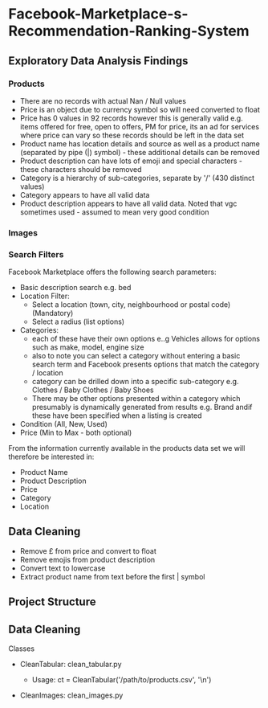 # Facebook-Marketplace-s-Recommendation-Ranking-System

## Exploratory Data Analysis Findings

### Products
- There are no records with actual Nan / Null values
- Price is an object due to currency symbol so will need converted to float
- Price has 0 values in 92 records however this is generally valid e.g. items offered for free, open to offers, PM for price, its an ad for services where price can vary so these records should be left in the data set
- Product name has location details and source as well as a product name (separated by pipe (|) symbol) - these additional details can be removed
- Product description can have lots of emoji and special characters - these characters should be removed
- Category is a hierarchy of sub-categories, separate by '/' (430 distinct values)
- Category appears to have all valid data
- Product description appears to have all valid data.  Noted that vgc sometimes used - assumed to mean very good condition

### Images

### Search Filters
Facebook Marketplace offers the following search parameters:
- Basic description search e.g. bed
- Location Filter:
    - Select a location (town, city, neighbourhood or postal code) (Mandatory)
    - Select a radius (list options)
- Categories: 
    - each of these have their own options e..g Vehicles allows for options such as make, model, engine size
    - also to note you can select a category without entering a basic search term and Facebook presents options that match the category / location
    - category can be drilled down into a specific sub-category e.g. Clothes / Baby Clothes / Baby Shoes  
    - There may be other options presented within a category which presumably is dynamically generated from results e.g. Brand andif these have been specified when a listing is created
- Condition (All, New, Used)
- Price (Min to Max - both optional)

From the information currently available in the products data set we will therefore be interested in:
- Product Name
- Product Description
- Price
- Category
- Location



## Data Cleaning
- Remove £ from price and convert to float
- Remove emojis from product description
- Convert text to lowercase
- Extract product name from text before the first | symbol


## Project Structure

## Data Cleaning
Classes 
- CleanTabular: clean_tabular.py
    - Usage:
        ct = CleanTabular('/path/to/products.csv', '\n')

- CleanImages: clean_images.py
